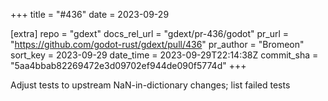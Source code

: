+++
title = "#436"
date = 2023-09-29

[extra]
repo = "gdext"
docs_rel_url = "gdext/pr-436/godot"
pr_url = "https://github.com/godot-rust/gdext/pull/436"
pr_author = "Bromeon"
sort_key = 2023-09-29
date_time = 2023-09-29T22:14:38Z
commit_sha = "5aa4bbab82269472e3d09702ef944de090f5774d"
+++

Adjust tests to upstream NaN-in-dictionary changes; list failed tests
